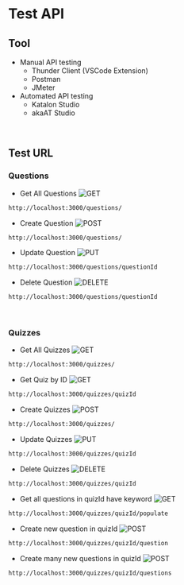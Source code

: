# Test API

## Tool 
- Manual API testing
    - Thunder Client (VSCode Extension)
    - Postman 
    - JMeter 
- Automated API testing
    - Katalon Studio
    - akaAT Studio

<br>

## Test URL

### Questions 
- Get All Questions ![GET](https://img.shields.io/badge/-GET-blue?style=flat-square&logo=add&logoColor=white)
```bash
http://localhost:3000/questions/
```

- Create Question ![POST](https://img.shields.io/badge/-POST-green?style=flat-square&logo=search&logoColor=white)
```bash
http://localhost:3000/questions/
```

- Update Question ![PUT](https://img.shields.io/badge/-PUT-yellow?style=flat-square&logo=edit&logoColor=white)
```bash
http://localhost:3000/questions/questionId
```

- Delete Question ![DELETE](https://img.shields.io/badge/-DELETE-red?style=flat-square&logo=trash&logoColor=white)
```bash
http://localhost:3000/questions/questionId
```

<br>

### Quizzes 
- Get All Quizzes ![GET](https://img.shields.io/badge/-GET-blue?style=flat-square&logo=add&logoColor=white)
```bash
http://localhost:3000/quizzes/
```

- Get Quiz by ID ![GET](https://img.shields.io/badge/-GET-blue?style=flat-square&logo=add&logoColor=white)
```bash
http://localhost:3000/quizzes/quizId
```

- Create Quizzes ![POST](https://img.shields.io/badge/-POST-green?style=flat-square&logo=search&logoColor=white)
```bash
http://localhost:3000/quizzes/
```

- Update Quizzes ![PUT](https://img.shields.io/badge/-PUT-yellow?style=flat-square&logo=edit&logoColor=white)
```bash
http://localhost:3000/quizzes/quizId
```

- Delete Quizzes ![DELETE](https://img.shields.io/badge/-DELETE-red?style=flat-square&logo=trash&logoColor=white)
```bash
http://localhost:3000/quizzes/quizId
```

- Get all questions in quizId have keyword ![GET](https://img.shields.io/badge/-GET-blue?style=flat-square&logo=add&logoColor=white)
```bash
http://localhost:3000/quizzes/quizId/populate
```

- Create new question in quizId ![POST](https://img.shields.io/badge/-POST-green?style=flat-square&logo=search&logoColor=white)
```bash
http://localhost:3000/quizzes/quizId/question
```

- Create many new questions in quizId ![POST](https://img.shields.io/badge/-POST-green?style=flat-square&logo=search&logoColor=white)
```bash
http://localhost:3000/quizzes/quizId/questions
```